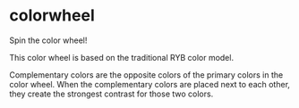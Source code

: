 # colorwheel
Spin the color wheel!

This color wheel is based on the traditional RYB color model.

Complementary colors are the opposite colors of the primary colors in the color wheel. When the complementary colors are placed next to each other, they create the strongest contrast for those two colors.
